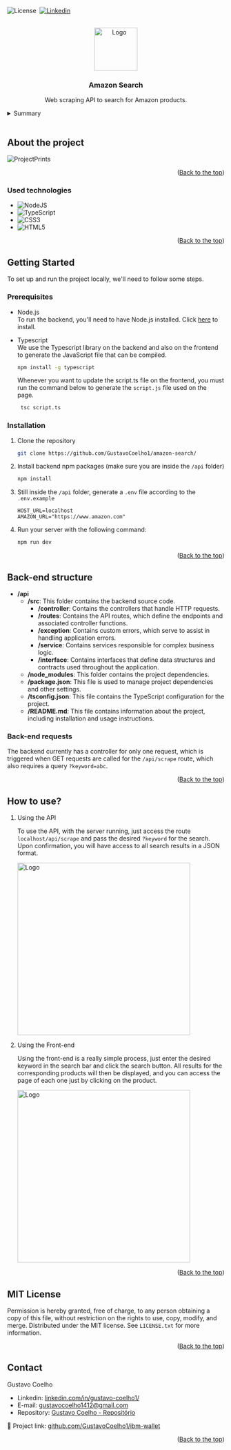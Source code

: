 <a name="readme-top"></a>

![License](https://img.shields.io/badge/License-MIT-green)&nbsp;
<a href="https://www.linkedin.com/in/gustavo-coelho1/">![Linkedin](https://img.shields.io/badge/LinkedIn-0077B5?style=for-the-badge&logo=linkedin&logoColor=white)</a>&nbsp;



<!-- PROJECT LOGO -->
<br />
<div align="center">
  
<img src="https://github.com/GustavoCoelho1/amazon-search/assets/92497249/d78d6f07-9dcd-475a-8836-0cf7893781a3" alt="Logo" width="100" height="100">

<h3 align="center">Amazon Search</h3>

  <p align="center">
    Web scraping API to search for Amazon products.
  </p>
</div>



<!-- TABLE OF CONTENTS -->
<details>
  <summary>Summary</summary>
  <ol>
    <li>
      <a href="#about-the-project">About the project</a>
      <ul>
        <li><a href="#used-technologies">Used technologies</a></li>
      </ul>
    </li>
    <li>
      <a href="#getting-started">Getting started</a>
      <ul>
        <li><a href="#prerequisites">Prerequisites</a></li>
        <li><a href="#installation">Installation</a></li>
      </ul>
    </li>
    <li>
      <a href="#back-end-structure">Back-end structure</a>
      <ul>
        <li><a href="#back-end-requests">Back-end requests</a></li>
      </ul>
    </li>
    <li><a href="#how-to-use">How to use?</a></li>
    <li><a href="#mit-license">MIT License</a></li>
    <li><a href="#contact">Contact</a></li>
  </ol>
</details>

<br />

## About the project

![ProjectPrints](https://github.com/GustavoCoelho1/amazon-search/assets/92497249/e6f5fd16-fd3f-4abe-b31b-bf644ca94b77)




<p align="right">(<a href="#readme-top">Back to the top</a>)</p>




### Used technologies

* ![NodeJS](https://img.shields.io/badge/node.js-6DA55F?style=for-the-badge&logo=node.js&logoColor=white)
* ![TypeScript](https://img.shields.io/badge/typescript-%23007ACC.svg?style=for-the-badge&logo=typescript&logoColor=white)
* ![CSS3](https://img.shields.io/badge/css3-%231572B6.svg?style=for-the-badge&logo=css3&logoColor=white)
* ![HTML5](https://img.shields.io/badge/html5-%23E34F26.svg?style=for-the-badge&logo=html5&logoColor=white)



<p align="right">(<a href="#readme-top">Back to the top</a>)</p>




## Getting Started
<a name="getting-started"></a>
To set up and run the project locally, we'll need to follow some steps.

### Prerequisites
* Node.js  
To run the backend, you'll need to have Node.js installed. Click [here](https://nodejs.org/en) to install.

* Typescript  
We use the Typescript library on the backend and also on the frontend to generate the JavaScript file that can be compiled.
  ```sh
  npm install -g typescript
  ```
  Whenever you want to update the script.ts file on the frontend, you must run the command below to generate the `script.js` file used on the page.
   ```sh
    tsc script.ts
    ```



 
### Installation
<a name="installation"></a>
1. Clone the repository
   
    ```sh
    git clone https://github.com/GustavoCoelho1/amazon-search/
    ```


2. Install backend npm packages (make sure you are inside the `/api` folder)
   
   ```sh
   npm install
   ```


3. Still inside the `/api` folder, generate a `.env` file according to the `.env.example`
   ```env
   HOST_URL=localhost
   AMAZON_URL="https://www.amazon.com"
   ```

4. Run your server with the following command:
   
   ```sh
   npm run dev
   ```

<p align="right">(<a href="#readme-top">Back to the top</a>)</p>



## Back-end structure
<a name="back-end-structure"></a>
- **/api**
  - **/src**: This folder contains the backend source code.
    - **/controller**: Contains the controllers that handle HTTP requests.
    - **/routes**: Contains the API routes, which define the endpoints and associated controller functions.
    - **/exception**: Contains custom errors, which serve to assist in handling application errors.
    - **/service**: Contains services responsible for complex business logic.
    - **/interface**: Contains interfaces that define data structures and contracts used throughout the application.
  - **/node_modules**: This folder contains the project dependencies.
  - **/package.json**: This file is used to manage project dependencies and other settings.
  - **/tsconfig.json**: This file contains the TypeScript configuration for the project.
  - **/README.md**: This file contains information about the project, including installation and usage instructions.


### Back-end requests
<a name="back-end-requests"></a>
The backend currently has a controller for only one request, which is triggered when GET requests are called for the `/api/scrape` route, which also requires a query `?keyword=abc`.

<p align="right">(<a href="#readme-top">Back to the top</a>)</p>


## How to use?
<a name="how-to-use"></a>
1. Using the API 

    To use the API, with the server running, just access the route `localhost/api/scrape` and pass the desired `?keyword` for the search. Upon confirmation, you will have access to all search results in a JSON format.
  
    <img src="https://github.com/GustavoCoelho1/amazon-search/assets/92497249/8df40d0d-94d8-4a37-be10-e2ddf71cbdc9" alt="Logo" width="400">

2. Using the Front-end  

    Using the front-end is a really simple process, just enter the desired keyword in the search bar and click the search button. All results for the corresponding products will then be displayed, and you can access the page of each one just by clicking on the product.
  
    <img src="https://github.com/GustavoCoelho1/amazon-search/assets/92497249/c2e97010-6012-4c5c-9707-f787526b48c9" alt="Logo" width="400">




<p align="right">(<a href="#readme-top">Back to the top</a>)</p>



## MIT License
Permission is hereby granted, free of charge, to any person obtaining a copy of this file, without restriction on the rights to use, copy, modify, and merge.
Distributed under the MIT license. See `LICENSE.txt` for more information.

<p align="right">(<a href="#readme-top">Back to the top</a>)</p>



## Contact

Gustavo Coelho
* Linkedin: <a href="https://www.linkedin.com/in/gustavo-coelho1/">linkedin.com/in/gustavo-coelho1/</a>
* E-mail: <a href="mailto:gustavocoelho1412@gmail.com">gustavocoelho1412@gmail.com</a>
* Repository: <a href="https://gustavo-coelho-portfolio.vercel.app/">Gustavo Coelho - Repositório</a>

🔗 Project link: [github.com/GustavoCoelho1/ibm-wallet](https://github.com/GustavoCoelho1/amazon-search)

<p align="right">(<a href="#readme-top">Back to the top</a>)</p>

